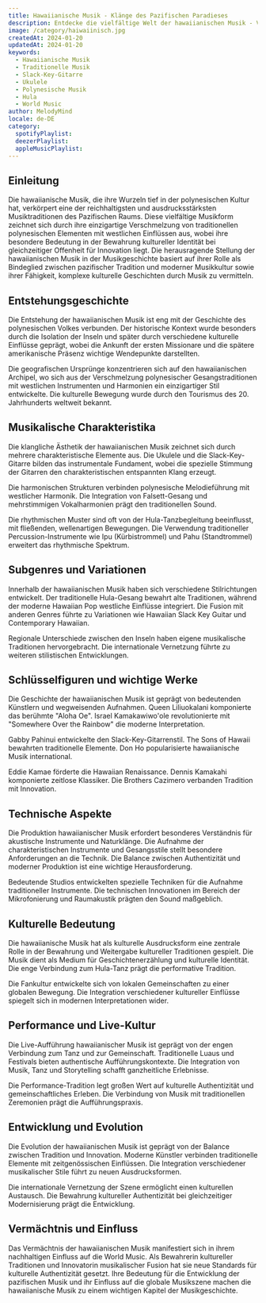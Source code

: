 ```yaml
---
title: Hawaiianische Musik - Klänge des Pazifischen Paradieses
description: Entdecke die vielfältige Welt der hawaiianischen Musik - Von traditionellen Wurzeln zur modernen Interpretation
image: /category/haiwaiinisch.jpg
createdAt: 2024-01-20
updatedAt: 2024-01-20
keywords:
  - Hawaiianische Musik
  - Traditionelle Musik
  - Slack-Key-Gitarre
  - Ukulele
  - Polynesische Musik
  - Hula
  - World Music
author: MelodyMind
locale: de-DE
category:
  spotifyPlaylist: 
  deezerPlaylist: 
  appleMusicPlaylist: 
---
```


## Einleitung

Die hawaiianische Musik, die ihre Wurzeln tief in der polynesischen Kultur hat, verkörpert eine der reichhaltigsten und ausdrucksstärksten Musiktraditionen des Pazifischen Raums. Diese vielfältige Musikform zeichnet sich durch ihre einzigartige Verschmelzung von traditionellen polynesischen Elementen mit westlichen Einflüssen aus, wobei ihre besondere Bedeutung in der Bewahrung kultureller Identität bei gleichzeitiger Offenheit für Innovation liegt. Die herausragende Stellung der hawaiianischen Musik in der Musikgeschichte basiert auf ihrer Rolle als Bindeglied zwischen pazifischer Tradition und moderner Musikkultur sowie ihrer Fähigkeit, komplexe kulturelle Geschichten durch Musik zu vermitteln.

## Entstehungsgeschichte

Die Entstehung der hawaiianischen Musik ist eng mit der Geschichte des polynesischen Volkes verbunden. Der historische Kontext wurde besonders durch die Isolation der Inseln und später durch verschiedene kulturelle Einflüsse geprägt, wobei die Ankunft der ersten Missionare und die spätere amerikanische Präsenz wichtige Wendepunkte darstellten.

Die geografischen Ursprünge konzentrieren sich auf den hawaiianischen Archipel, wo sich aus der Verschmelzung polynesischer Gesangstraditionen mit westlichen Instrumenten und Harmonien ein einzigartiger Stil entwickelte. Die kulturelle Bewegung wurde durch den Tourismus des 20. Jahrhunderts weltweit bekannt.

## Musikalische Charakteristika

Die klangliche Ästhetik der hawaiianischen Musik zeichnet sich durch mehrere charakteristische Elemente aus. Die Ukulele und die Slack-Key-Gitarre bilden das instrumentale Fundament, wobei die spezielle Stimmung der Gitarren den charakteristischen entspannten Klang erzeugt.

Die harmonischen Strukturen verbinden polynesische Melodieführung mit westlicher Harmonik. Die Integration von Falsett-Gesang und mehrstimmigen Vokalharmonien prägt den traditionellen Sound.

Die rhythmischen Muster sind oft von der Hula-Tanzbegleitung beeinflusst, mit fließenden, wellenartigen Bewegungen. Die Verwendung traditioneller Percussion-Instrumente wie Ipu (Kürbistrommel) und Pahu (Standtrommel) erweitert das rhythmische Spektrum.

## Subgenres und Variationen

Innerhalb der hawaiianischen Musik haben sich verschiedene Stilrichtungen entwickelt. Der traditionelle Hula-Gesang bewahrt alte Traditionen, während der moderne Hawaiian Pop westliche Einflüsse integriert. Die Fusion mit anderen Genres führte zu Variationen wie Hawaiian Slack Key Guitar und Contemporary Hawaiian.

Regionale Unterschiede zwischen den Inseln haben eigene musikalische Traditionen hervorgebracht. Die internationale Vernetzung führte zu weiteren stilistischen Entwicklungen.

## Schlüsselfiguren und wichtige Werke

Die Geschichte der hawaiianischen Musik ist geprägt von bedeutenden Künstlern und wegweisenden Aufnahmen. Queen Liliuokalani komponierte das berühmte "Aloha Oe". Israel Kamakawiwo'ole revolutionierte mit "Somewhere Over the Rainbow" die moderne Interpretation.

Gabby Pahinui entwickelte den Slack-Key-Gitarrenstil. The Sons of Hawaii bewahrten traditionelle Elemente. Don Ho popularisierte hawaiianische Musik international.

Eddie Kamae förderte die Hawaiian Renaissance. Dennis Kamakahi komponierte zeitlose Klassiker. Die Brothers Cazimero verbanden Tradition mit Innovation.

## Technische Aspekte

Die Produktion hawaiianischer Musik erfordert besonderes Verständnis für akustische Instrumente und Naturklänge. Die Aufnahme der charakteristischen Instrumente und Gesangsstile stellt besondere Anforderungen an die Technik. Die Balance zwischen Authentizität und moderner Produktion ist eine wichtige Herausforderung.

Bedeutende Studios entwickelten spezielle Techniken für die Aufnahme traditioneller Instrumente. Die technischen Innovationen im Bereich der Mikrofonierung und Raumakustik prägten den Sound maßgeblich.

## Kulturelle Bedeutung

Die hawaiianische Musik hat als kulturelle Ausdrucksform eine zentrale Rolle in der Bewahrung und Weitergabe kultureller Traditionen gespielt. Die Musik dient als Medium für Geschichtenerzählung und kulturelle Identität. Die enge Verbindung zum Hula-Tanz prägt die performative Tradition.

Die Fankultur entwickelte sich von lokalen Gemeinschaften zu einer globalen Bewegung. Die Integration verschiedener kultureller Einflüsse spiegelt sich in modernen Interpretationen wider.

## Performance und Live-Kultur

Die Live-Aufführung hawaiianischer Musik ist geprägt von der engen Verbindung zum Tanz und zur Gemeinschaft. Traditionelle Luaus und Festivals bieten authentische Aufführungskontexte. Die Integration von Musik, Tanz und Storytelling schafft ganzheitliche Erlebnisse.

Die Performance-Tradition legt großen Wert auf kulturelle Authentizität und gemeinschaftliches Erleben. Die Verbindung von Musik mit traditionellen Zeremonien prägt die Aufführungspraxis.

## Entwicklung und Evolution

Die Evolution der hawaiianischen Musik ist geprägt von der Balance zwischen Tradition und Innovation. Moderne Künstler verbinden traditionelle Elemente mit zeitgenössischen Einflüssen. Die Integration verschiedener musikalischer Stile führt zu neuen Ausdrucksformen.

Die internationale Vernetzung der Szene ermöglicht einen kulturellen Austausch. Die Bewahrung kultureller Authentizität bei gleichzeitiger Modernisierung prägt die Entwicklung.

## Vermächtnis und Einfluss

Das Vermächtnis der hawaiianischen Musik manifestiert sich in ihrem nachhaltigen Einfluss auf die World Music. Als Bewahrerin kultureller Traditionen und Innovatorin musikalischer Fusion hat sie neue Standards für kulturelle Authentizität gesetzt. Ihre Bedeutung für die Entwicklung der pazifischen Musik und ihr Einfluss auf die globale Musikszene machen die hawaiianische Musik zu einem wichtigen Kapitel der Musikgeschichte.
